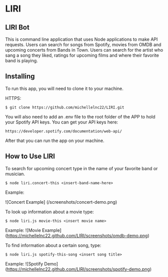 # LIRI

## LIRI Bot 

This is command line application that uses Node applications to make API requests. Users can search for songs from Spotify, movies from OMDB and upcoming concerts from Bands in Town. Users can search for the artist who sang a song they liked, ratings for upcoming films and where their favorite band is playing. 

## Installing

To run this app, you will need to clone it to your machine. 

HTTPS: 

```
$ git clone https://github.com/michellelnc22/LIRI.git
```

You will also need to add an .env file to the root folder of the APP to hold your Spotify API keys. You can get your API keys here: 

```
https://developer.spotify.com/documentation/web-api/
```

After that you can run the app on your machine. 

## How to Use LIRI

To search for upcoming concert type in the name of your favorite band or musician. 

```
$ node liri.concert-this <insert-band-name-here>
```

Example: 

![Concert Example]
(/screenshots/concert-demo.png)

To look up information about a movie type: 

```
$ node liri.js movie-this <insert movie name>
```
Example: 
![Movie Example]
(https://michellelnc22.github.com/LIRI/screenshots/omdb-demo.png)

To find information about a certain song, type: 

```
$ node liri.js spotify-this-song <insert song title>
```
Example: 
![Spotify Demo]
(https://michellelnc22.github.com/LIRI/screenshots/spotify-demo.png)
